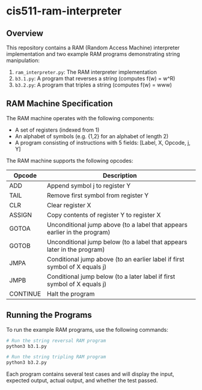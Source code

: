# cis511-ram-interpreter
## Overview

This repository contains a RAM (Random Access Machine) interpreter implementation and two example RAM programs demonstrating string manipulation:

1. `ram_interpreter.py`: The RAM interpreter implementation
2. `b3.1.py`: A program that reverses a string (computes f(w) = w^R)
3. `b3.2.py`: A program that triples a string (computes f(w) = www)

## RAM Machine Specification

The RAM machine operates with the following components:

- A set of registers (indexed from 1)
- An alphabet of symbols (e.g. {1,2} for an alphabet of length 2)
- A program consisting of instructions with 5 fields: [Label, X, Opcode, j, Y]

The RAM machine supports the following opcodes:

| Opcode | Description |
|--------|-------------|
| ADD | Append symbol j to register Y |
| TAIL | Remove first symbol from register Y |
| CLR | Clear register X |
| ASSIGN | Copy contents of register Y to register X |
| GOTOA | Unconditional jump above (to a label that appears earlier in the program) |
| GOTOB | Unconditional jump below (to a label that appears later in the program) |
| JMPA | Conditional jump above (to an earlier label if first symbol of X equals j) |
| JMPB | Conditional jump below (to a later label if first symbol of X equals j) |
| CONTINUE | Halt the program |

## Running the Programs

To run the example RAM programs, use the following commands:

```bash
# Run the string reversal RAM program
python3 b3.1.py

# Run the string tripling RAM program
python3 b3.2.py
```

Each program contains several test cases and will display the input, expected output, actual output, and whether the test passed.
